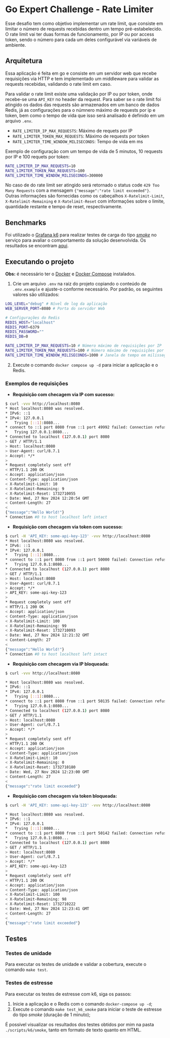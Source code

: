 # Go Expert Challenge - Rate Limiter

Esse desafio tem como objetivo implementar um rate limit, que consiste em limitar o número de requests recebidas dentro um tempo pré-estabelecido.
O rate limit vai ter duas formas de funcionamento, por IP ou por access token, sendo o número para cada um deles configurável via variáveis de ambiente.

## Arquitetura

Essa aplicação é feita em go e consiste em um servidor web que recebe requisições via HTTP e tem implementado um middleware para validar as requests recebidas, validando o rate limit em caso.

Para validar o rate limit existe uma validação por IP ou por token, onde recebe-se uma `API_KEY` no header da request. Para saber se o rate limit foi atingido os dados das requests são armazenados em um banco de dados Redis, já as configurações para o númnero máximo de requests por ip e token, bem como o tempo de vida que isso será analisado é definido em um arquivo `.env`.

- `RATE_LIMITER_IP_MAX_REQUESTS`: Máximo de requets por IP
- `RATE_LIMITER_TOKEN_MAX_REQUESTS`: Máximo de requests por token
- `RATE_LIMITER_TIME_WINDOW_MILISECONDS`: Tempo de vida em ms

Exemplo de configuração com um tempo de vida de 5 minutos, 10 requests por IP e 100 requets por token:

```sh
RATE_LIMITER_IP_MAX_REQUESTS=10
RATE_LIMITER_TOKEN_MAX_REQUESTS=100
RATE_LIMITER_TIME_WINDOW_MILISECONDS=300000
```

No caso de do rate limit ser atingido será retornado o status code `429 Too Many Requests` com a mensagem `{"message":"rate limit exceeded"}`.
Outras informações são fornecidas como os cabeçalhos `X-Ratelimit-Limit`, `X-Ratelimit-Remaining` e `X-Ratelimit-Reset` com informações sobre o limite, quantidade restante e tempo de reset, respectivamente.

## Benchmarks

Foi utilizado o [Grafana k6](https://k6.io/) para realizar testes de carga do tipo [_smoke_](https://grafana.com/docs/k6/latest/testing-guides/test-types/smoke-testing/) no serviço para avaliar o comportamento da solução desenvolvida. Os resultados se encontram [aqui](./BENCHMARKS.md).

## Executando o projeto

**Obs:** é necessário ter o [Docker](https://www.docker.com/) e [Docker Compose](https://docs.docker.com/compose/) instalados.

1. Crie um arquivo `.env` na raiz do projeto copiando o conteúdo de `.env.example` e ajuste-o conforme necessário. Por padrão, os seguintes valores são utilizados:

```sh
LOG_LEVEL="debug" # Nível de log da aplicação
WEB_SERVER_PORT=8080 # Porta do servidor Web

# Configurações do Redis
REDIS_HOST="localhost"
REDIS_PORT=6379
REDIS_PASSWORD=""
REDIS_DB=0

RATE_LIMITER_IP_MAX_REQUESTS=10 # Número máximo de requisições por IP
RATE_LIMITER_TOKEN_MAX_REQUESTS=100 # Número máximo de requisições por token
RATE_LIMITER_TIME_WINDOW_MILISECONDS=1000 # Janela de tempo em milissegundos
```

2. Execute o comando `docker compose up -d` para iniciar a aplicação e o Redis.

### Exemplos de requisições

- **Requisição com checagem via IP com sucesso:**

```sh
$ curl -vvv http://localhost:8080
* Host localhost:8080 was resolved.
* IPv6: ::1
* IPv4: 127.0.0.1
*   Trying [::1]:8080...
* connect to ::1 port 8080 from ::1 port 49992 failed: Connection refused
*   Trying 127.0.0.1:8080...
* Connected to localhost (127.0.0.1) port 8080
> GET / HTTP/1.1
> Host: localhost:8080
> User-Agent: curl/8.7.1
> Accept: */*
>
* Request completely sent off
< HTTP/1.1 200 OK
< Accept: application/json
< Content-Type: application/json
< X-Ratelimit-Limit: 10
< X-Ratelimit-Remaining: 9
< X-Ratelimit-Reset: 1732710055
< Date: Wed, 27 Nov 2024 12:20:54 GMT
< Content-Length: 27
<
{"message":"Hello World!"}
* Connection #0 to host localhost left intact
```

- **Requisição com checagem via token com sucesso:**

```sh
$ curl -H 'API_KEY: some-api-key-123' -vvv http://localhost:8080
* Host localhost:8080 was resolved.
* IPv6: ::1
* IPv4: 127.0.0.1
*   Trying [::1]:8080...
* connect to ::1 port 8080 from ::1 port 50000 failed: Connection refused
*   Trying 127.0.0.1:8080...
* Connected to localhost (127.0.0.1) port 8080
> GET / HTTP/1.1
> Host: localhost:8080
> User-Agent: curl/8.7.1
> Accept: */*
> API_KEY: some-api-key-123
>
* Request completely sent off
< HTTP/1.1 200 OK
< Accept: application/json
< Content-Type: application/json
< X-Ratelimit-Limit: 100
< X-Ratelimit-Remaining: 99
< X-Ratelimit-Reset: 1732710093
< Date: Wed, 27 Nov 2024 12:21:32 GMT
< Content-Length: 27
<
{"message":"Hello World!"}
* Connection #0 to host localhost left intact

```

- **Requisição com checagem via IP bloqueada:**

```sh
$ curl -vvv http://localhost:8080

* Host localhost:8080 was resolved.
* IPv6: ::1
* IPv4: 127.0.0.1
*   Trying [::1]:8080...
* connect to ::1 port 8080 from ::1 port 50135 failed: Connection refused
*   Trying 127.0.0.1:8080...
* Connected to localhost (127.0.0.1) port 8080
> GET / HTTP/1.1
> Host: localhost:8080
> User-Agent: curl/8.7.1
> Accept: */*
>
* Request completely sent off
< HTTP/1.1 200 OK
< Accept: application/json
< Content-Type: application/json
< X-Ratelimit-Limit: 10
< X-Ratelimit-Remaining: 0
< X-Ratelimit-Reset: 1732710180
< Date: Wed, 27 Nov 2024 12:23:00 GMT
< Content-Length: 27
<
{"message":"rate limit exceeded"}
```

- **Requisição com checagem via token bloqueada:**

```sh
$ curl -H 'API_KEY: some-api-key-123' -vvv http://localhost:8080

* Host localhost:8080 was resolved.
* IPv6: ::1
* IPv4: 127.0.0.1
*   Trying [::1]:8080...
* connect to ::1 port 8080 from ::1 port 50142 failed: Connection refused
*   Trying 127.0.0.1:8080...
* Connected to localhost (127.0.0.1) port 8080
> GET / HTTP/1.1
> Host: localhost:8080
> User-Agent: curl/8.7.1
> Accept: */*
> API_KEY: some-api-key-123
>
* Request completely sent off
< HTTP/1.1 200 OK
< Accept: application/json
< Content-Type: application/json
< X-Ratelimit-Limit: 100
< X-Ratelimit-Remaining: 98
< X-Ratelimit-Reset: 1732710222
< Date: Wed, 27 Nov 2024 12:23:41 GMT
< Content-Length: 27
<
{"message":"rate limit exceeded"}
```

## Testes

### Testes de unidade

Para executar os testes de unidade e validar a cobertura, execute o comando `make test`.

### Testes de estresse

Para executar os testes de estresse com k6, siga os passos:

1. Inicie a aplicação e o Redis com o comando `docker-compose up -d`;
2. Execute o comando `make test_k6_smoke` para iniciar o teste de estresse do tipo _smoke_ (duração de 1 minuto);

É possível visualizar os resultados dos testes obtidos por mim na pasta `./scripts/k6/smoke`, tanto em formato de texto quanto em HTML.
